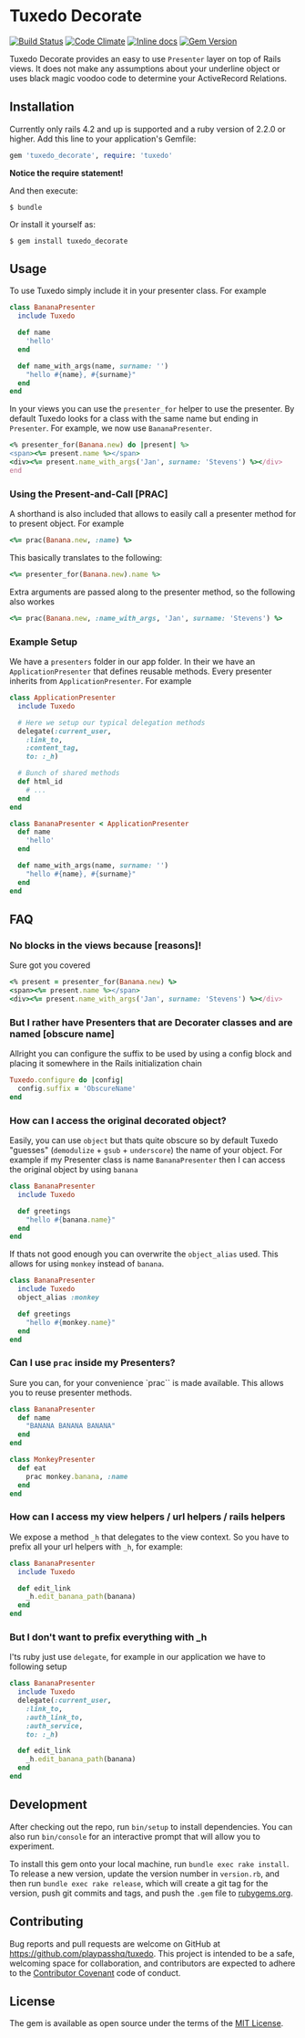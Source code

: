# Tuxedo Decorate
[![Build Status](https://travis-ci.org/playpasshq/tuxedo.svg)](https://travis-ci.org/playpasshq/tuxedo)
[![Code Climate](https://codeclimate.com/github/playpasshq/tuxedo/badges/gpa.svg)](https://codeclimate.com/github/playpasshq/tuxedo)
[![Inline docs](http://inch-ci.org/github/playpasshq/tuxedo.png)](http://inch-ci.org/github/playpasshq/tuxedo)
[![Gem Version](https://badge.fury.io/rb/tuxedo_decorate.svg)](https://badge.fury.io/rb/tuxedo_decorate)

Tuxedo Decorate provides an easy to use `Presenter` layer on top of Rails views.
It does not make any assumptions about your underline object or uses black
magic voodoo code to determine your ActiveRecord Relations.

## Installation

Currently only rails 4.2 and up is supported and a ruby version of 2.2.0 or higher.
Add this line to your application's Gemfile:

```ruby
gem 'tuxedo_decorate', require: 'tuxedo'
```

**Notice the require statement!**

And then execute:

    $ bundle

Or install it yourself as:

    $ gem install tuxedo_decorate

## Usage

To use Tuxedo simply include it in your presenter class. For example

```ruby
class BananaPresenter
  include Tuxedo

  def name
    'hello'
  end

  def name_with_args(name, surname: '')
    "hello #{name}, #{surname}"
  end
end
```

In your views you can use the `presenter_for` helper to use the presenter.
By default Tuxedo looks for a class with the same name but ending in `Presenter`.
For example, we now use `BananaPresenter`.

```ruby
<% presenter_for(Banana.new) do |present| %>
<span><%= present.name %></span>
<div><%= present.name_with_args('Jan', surname: 'Stevens') %></div>
end
```

### Using the Present-and-Call [PRAC]
A shorthand is also included that allows to easily call a presenter method
for to present object. For example

```ruby
<%= prac(Banana.new, :name) %>
```

This basically translates to the following:

```ruby
<%= presenter_for(Banana.new).name %>
```

Extra arguments are passed along to the presenter method, so the following
also workes

```ruby
<%= prac(Banana.new, :name_with_args, 'Jan', surname: 'Stevens') %>
```

### Example Setup
We have a `presenters` folder in our app folder. In their we have an `ApplicationPresenter`
that defines reusable methods. Every presenter inherits from `ApplicationPresenter`.
For example

```ruby
class ApplicationPresenter
  include Tuxedo

  # Here we setup our typical delegation methods
  delegate(:current_user,
    :link_to,
    :content_tag,
    to: :_h)

  # Bunch of shared methods
  def html_id
    # ...
  end
end

class BananaPresenter < ApplicationPresenter
  def name
    'hello'
  end

  def name_with_args(name, surname: '')
    "hello #{name}, #{surname}"
  end
end
```

## FAQ

### No blocks in the views because [reasons]!
Sure got you covered

```ruby
<% present = presenter_for(Banana.new) %>
<span><%= present.name %></span>
<div><%= present.name_with_args('Jan', surname: 'Stevens') %></div>
```

### But I rather have Presenters that are Decorater classes and are named [obscure name]
Allright you can configure the suffix to be used by using a config block and placing it
somewhere in the Rails initialization chain

```ruby
Tuxedo.configure do |config|
  config.suffix = 'ObscureName'
end
```

### How can I access the original decorated object?
Easily, you can use `object` but thats quite obscure so by default Tuxedo "guesses" (`demodulize` + `gsub` + `underscore`)
the name of your object. For example if my Presenter class is name `BananaPresenter` then
I can access the original object by using `banana`

```ruby
class BananaPresenter
  include Tuxedo

  def greetings
    "hello #{banana.name}"
  end
end
```

If thats not good enough you can overwrite the `object_alias` used. This allows for
using `monkey` instead of `banana`.

```ruby
class BananaPresenter
  include Tuxedo
  object_alias :monkey

  def greetings
    "hello #{monkey.name}"
  end
end
```

### Can I use `prac` inside my Presenters?
Sure you can, for your convenience `prac`` is made available. This allows you to reuse
presenter methods.

```ruby
class BananaPresenter
  def name
    "BANANA BANANA BANANA"
  end
end

class MonkeyPresenter
  def eat
    prac monkey.banana, :name
  end
end
```

### How can I access my view helpers / url helpers / rails helpers
We expose a method `_h` that delegates to the view context. So you have to prefix
all your url helpers with `_h`, for example:

```ruby
class BananaPresenter
  include Tuxedo

  def edit_link
    _h.edit_banana_path(banana)
  end
end
```

### But I don't want to prefix everything with _h
I'ts ruby just use `delegate`, for example in our application we have to following setup

```ruby
class BananaPresenter
  include Tuxedo
  delegate(:current_user,
    :link_to,
    :auth_link_to,
    :auth_service,
    to: :_h)

  def edit_link
    _h.edit_banana_path(banana)
  end
end
```

## Development

After checking out the repo, run `bin/setup` to install dependencies. You can also run `bin/console` for an interactive prompt that will allow you to experiment.

To install this gem onto your local machine, run `bundle exec rake install`. To release a new version, update the version number in `version.rb`, and then run `bundle exec rake release`, which will create a git tag for the version, push git commits and tags, and push the `.gem` file to [rubygems.org](https://rubygems.org).

## Contributing

Bug reports and pull requests are welcome on GitHub at https://github.com/playpasshq/tuxedo. This project is intended to be a safe, welcoming space for collaboration, and contributors are expected to adhere to the [Contributor Covenant](contributor-covenant.org) code of conduct.


## License

The gem is available as open source under the terms of the [MIT License](http://opensource.org/licenses/MIT).

